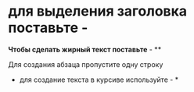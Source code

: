 # для выделения заголовка поставьте - #

**Чтобы сделать жирный текст поставьте** - **

Для создания абзаца пропустите одну строку

* для создание текста в курсиве используйте - *

